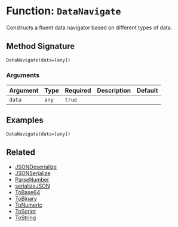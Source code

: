 [comment]: # (Note: This documentation is generated dynamically in the build process.  To modify the contents, change the javadoc on the _invoke method of the BIF class)

# Function: `DataNavigate`

Constructs a fluent data navigator based on different types of data.

## Method Signature
```
DataNavigate(data=[any])
```
### Arguments

| Argument | Type | Required | Description | Default |
|----------|------|----------|-------------|---------|
| `data` | `any` | `true` |  |  |

## Examples

```
DataNavigate(data=[any])
```

## Related
  * [JSONDeserialize](boxlang-language/reference/built-in-functions/JSONDeserialize.md)
  * [JSONSerialize](boxlang-language/reference/built-in-functions/JSONSerialize.md)
  * [ParseNumber](boxlang-language/reference/built-in-functions/ParseNumber.md)
  * [serializeJSON](boxlang-language/reference/built-in-functions/serializeJSON.md)
  * [ToBase64](boxlang-language/reference/built-in-functions/ToBase64.md)
  * [ToBinary](boxlang-language/reference/built-in-functions/ToBinary.md)
  * [ToNumeric](boxlang-language/reference/built-in-functions/ToNumeric.md)
  * [ToScript](boxlang-language/reference/built-in-functions/ToScript.md)
  * [ToString](boxlang-language/reference/built-in-functions/ToString.md)

